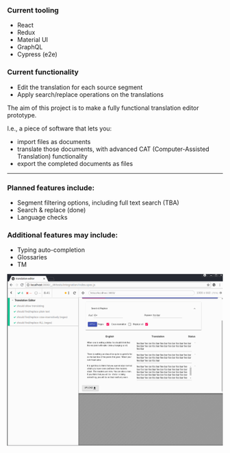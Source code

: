 ### Current tooling
- React
- Redux
- Material UI
- GraphQL
- Cypress (e2e)

### Current functionality
- Edit the translation for each source segment
- Apply search/replace operations on the translations

The aim of this project is to make a fully functional translation editor prototype.

I.e., a piece of software that lets you:
- import files as documents
- translate those documents, with advanced CAT (Computer-Assisted Translation) functionality
- export the completed documents as files

------------------------

### Planned features include:
- Segment filtering options, including full text search (TBA)
- Search & replace (done)
- Language checks

### Additional features may include:
- Typing auto-completion
- Glossaries
- TM

![e2e](e2e.gif)
